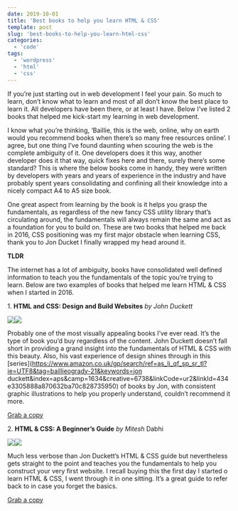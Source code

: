 ```yaml
---
date: 2019-10-01
title: 'Best books to help you learn HTML & CSS'
template: post
slug: 'best-books-to-help-you-learn-html-css'
categories:
  - 'code'
tags:
  - 'wordpress'
  - 'html'
  - 'css'
---
```


If you’re just starting out in web development I feel your pain. So much to learn, don’t know what to learn and most of all don’t know the best place to learn it. All developers have been there, or at least I have. Below I’ve listed 2 books that helped me kick-start my learning in web development.

I know what you’re thinking, ‘Baillie, this is the web, online, why on earth would you recommend books when there’s so many free resources online’. I agree, but one thing I’ve found daunting when scouring the web is the complete ambiguity of it. One developers does it this way, another developer does it that way, quick fixes here and there, surely there’s some standard? This is where the below books come in handy, they were written by developers with years and years of experience in the industry and have probably spent years consolidating and confining all their knowledge into a nicely compact A4 to A5 size book.

One great aspect from learning by the book is it helps you grasp the fundamentals, as regardless of the new fancy CSS utility library that’s circulating around, the fundamentals will always remain the same and act as a foundation for you to build on. These are two books that helped me back in 2016, CSS positioning was my first major obstacle when learning CSS, thank you to Jon Ducket I finally wrapped my head around it.

**TLDR**

The internet has a lot of ambiguity, books have consolidated well defined information to teach you the fundamentals of the topic you’re trying to learn. Below are two examples of books that helped me learn HTML & CSS when I started in 2016.

1\. **HTML and CSS: Design and Build Websites** _by John Duckett_

[![](//ws-eu.amazon-adsystem.com/widgets/q?_encoding=UTF8&MarketPlace=GB&ASIN=1118008189&ServiceVersion=20070822&ID=AsinImage&WS=1&Format=_SL160_&tag=baillieogrady-21)](https://www.amazon.co.uk/gp/product/1118008189/ref=as_li_tl?ie=UTF8&camp=1634&creative=6738&creativeASIN=1118008189&linkCode=as2&tag=baillieogrady-21&linkId=8f9747d9cb1df5085c043a3516571deb)![](//ir-uk.amazon-adsystem.com/e/ir?t=baillieogrady-21&l=am2&o=2&a=1118008189)

Probably one of the most visually appealing books I’ve ever read. It’s the type of book you’d buy regardless of the content. John Duckett doesn’t fall short in providing a grand insight into the fundamentals of HTML & CSS with this beauty. Also, his vast experience of design shines through in this [series](https://www.amazon.co.uk/gp/search/ref=as_li_qf_sp_sr_tl?ie=UTF8&tag=baillieogrady-21&keywords=jon duckett&index=aps&camp=1634&creative=6738&linkCode=ur2&linkId=434e3305888a870632ba70c828735950) of books by Jon, with consistent graphic illustrations to help you properly understand, couldn’t recommend it more.

<a href="https://amzn.to/2NpZsU5" class="bg-blue f7 fw7 pv2  ph3 ttu white tracked br2  dim">Grab a copy</a>

2\. **HTML & CSS: A Beginner’s Guide** _by Mitesh_ Dabhi

[![](//ws-eu.amazon-adsystem.com/widgets/q?_encoding=UTF8&MarketPlace=GB&ASIN=B00HJVTIV0&ServiceVersion=20070822&ID=AsinImage&WS=1&Format=_SL160_&tag=baillieogrady-21)](https://www.amazon.co.uk/gp/product/B00HJVTIV0/ref=as_li_tl?ie=UTF8&camp=1634&creative=6738&creativeASIN=B00HJVTIV0&linkCode=as2&tag=baillieogrady-21&linkId=0a9b161d4b4242fe763cff7b5d62130b)![](//ir-uk.amazon-adsystem.com/e/ir?t=baillieogrady-21&l=am2&o=2&a=B00HJVTIV0)

Much less verbose than Jon Duckett’s HTML & CSS guide but nevertheless gets straight to the point and teaches you the fundamentals to help you construct your very first website. I recall buying this the first day I started o learn HTML & CSS, I went through it in one sitting. It’s a great guide to refer back to in case you forget the basics.

<a href="https://amzn.to/2WRuZ4A" class="bg-blue f7 fw7 pv2  ph3 ttu white tracked br2  dim">Grab a copy</a>